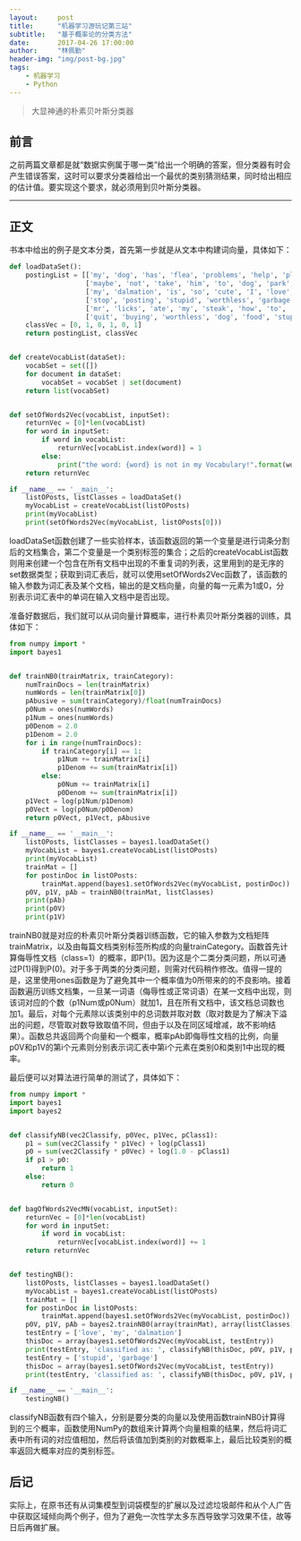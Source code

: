 ```yaml
---
layout:     post
title:      "机器学习游玩记第三站"
subtitle:   "基于概率论的分类方法"
date:       2017-04-26 17:00:00
author:     "林佩勤"
header-img: "img/post-bg.jpg"
tags:
    - 机器学习
    - Python
---
```


> 大显神通的朴素贝叶斯分类器


## 前言

之前两篇文章都是就“数据实例属于哪一类”给出一个明确的答案，但分类器有时会产生错误答案，这时可以要求分类器给出一个最优的类别猜测结果，同时给出相应的估计值。要实现这个要求，就必须用到贝叶斯分类器。

---

## 正文

书本中给出的例子是文本分类，首先第一步就是从文本中构建词向量，具体如下：

```python
def loadDataSet():
    postingList = [['my', 'dog', 'has', 'flea', 'problems', 'help', 'please'],
                   ['maybe', 'not', 'take', 'him', 'to', 'dog', 'park', 'stupid'],
                   ['my', 'dalmation', 'is', 'so', 'cute', 'I', 'love', 'him'],
                   ['stop', 'posting', 'stupid', 'worthless', 'garbage'],
                   ['mr', 'licks', 'ate', 'my', 'steak', 'how', 'to', 'stop', 'him'],
                   ['quit', 'buying', 'worthless', 'dog', 'food', 'stupid']]
    classVec = [0, 1, 0, 1, 0, 1]
    return postingList, classVec


def createVocabList(dataSet):
    vocabSet = set([])
    for document in dataSet:
        vocabSet = vocabSet | set(document)
    return list(vocabSet)


def setOfWords2Vec(vocabList, inputSet):
    returnVec = [0]*len(vocabList)
    for word in inputSet:
        if word in vocabList:
            returnVec[vocabList.index(word)] = 1
        else:
            print("the word: {word} is not in my Vocabulary!".format(word=word))
    return returnVec

if __name__ == '__main__':
    listOPosts, listClasses = loadDataSet()
    myVocabList = createVocabList(listOPosts)
    print(myVocabList)
    print(setOfWords2Vec(myVocabList, listOPosts[0]))
```

loadDataSet函数创建了一些实验样本，该函数返回的第一个变量是进行词条分割后的文档集合，第二个变量是一个类别标签的集合；之后的createVocabList函数则用来创建一个包含在所有文档中出现的不重复词的列表，这里用到的是无序的set数据类型；获取到词汇表后，就可以使用setOfWords2Vec函数了，该函数的输入参数为词汇表及某个文档，输出的是文档向量，向量的每一元素为1或0，分别表示词汇表中的单词在输入文档中是否出现。

准备好数据后，我们就可以从词向量计算概率，进行朴素贝叶斯分类器的训练，具体如下：

```python
from numpy import *
import bayes1


def trainNB0(trainMatrix, trainCategory):
    numTrainDocs = len(trainMatrix)
    numWords = len(trainMatrix[0])
    pAbusive = sum(trainCategory)/float(numTrainDocs)
    p0Num = ones(numWords)
    p1Num = ones(numWords)
    p0Denom = 2.0
    p1Denom = 2.0
    for i in range(numTrainDocs):
        if trainCategory[i] == 1:
            p1Num += trainMatrix[i]
            p1Denom += sum(trainMatrix[i])
        else:
            p0Num += trainMatrix[i]
            p0Denom += sum(trainMatrix[i])
    p1Vect = log(p1Num/p1Denom)
    p0Vect = log(p0Num/p0Denom)
    return p0Vect, p1Vect, pAbusive

if __name__ == '__main__':
    listOPosts, listClasses = bayes1.loadDataSet()
    myVocabList = bayes1.createVocabList(listOPosts)
    print(myVocabList)
    trainMat = []
    for postinDoc in listOPosts:
        trainMat.append(bayes1.setOfWords2Vec(myVocabList, postinDoc))
    p0V, p1V, pAb = trainNB0(trainMat, listClasses)
    print(pAb)
    print(p0V)
    print(p1V)
```

trainNB0就是对应的朴素贝叶斯分类器训练函数，它的输入参数为文档矩阵trainMatrix，以及由每篇文档类别标签所构成的向量trainCategory。函数首先计算侮辱性文档（class=1）的概率，即P(1)。因为这是个二类分类问题，所以可通过P(1)得到P(0)。对于多于两类的分类问题，则需对代码稍作修改。值得一提的是，这里使用ones函数是为了避免其中一个概率值为0所带来的的不良影响。接着函数遍历训练文档集，一旦某一词语（侮辱性或正常词语）在某一文档中出现，则该词对应的个数（p1Num或p0Num）就加1，且在所有文档中，该文档总词数也加1。最后，对每个元素除以该类别中的总词数并取对数（取对数是为了解决下溢出的问题，尽管取对数导致取值不同，但由于以及在同区域增减，故不影响结果）。函数总共返回两个向量和一个概率，概率pAb即侮辱性文档的比例，向量p0V和p1V的第i个元素则分别表示词汇表中第i个元素在类别0和类别1中出现的概率。

最后便可以对算法进行简单的测试了，具体如下：

```python
from numpy import *
import bayes1
import bayes2


def classifyNB(vec2Classify, p0Vec, p1Vec, pClass1):
    p1 = sum(vec2Classify * p1Vec) + log(pClass1)
    p0 = sum(vec2Classify * p0Vec) + log(1.0 - pClass1)
    if p1 > p0:
        return 1
    else:
        return 0


def bagOfWords2VecMN(vocabList, inputSet):
    returnVec = [0]*len(vocabList)
    for word in inputSet:
        if word in vocabList:
            returnVec[vocabList.index(word)] += 1
    return returnVec


def testingNB():
    listOPosts, listClasses = bayes1.loadDataSet()
    myVocabList = bayes1.createVocabList(listOPosts)
    trainMat = []
    for postinDoc in listOPosts:
        trainMat.append(bayes1.setOfWords2Vec(myVocabList, postinDoc))
    p0V, p1V, pAb = bayes2.trainNB0(array(trainMat), array(listClasses))
    testEntry = ['love', 'my', 'dalmation']
    thisDoc = array(bayes1.setOfWords2Vec(myVocabList, testEntry))
    print(testEntry, 'classified as: ', classifyNB(thisDoc, p0V, p1V, pAb))
    testEntry = ['stupid', 'garbage']
    thisDoc = array(bayes1.setOfWords2Vec(myVocabList, testEntry))
    print(testEntry, 'classified as: ', classifyNB(thisDoc, p0V, p1V, pAb))

if __name__ == '__main__':
    testingNB()
```

classifyNB函数有四个输入，分别是要分类的向量以及使用函数trainNB0计算得到的三个概率，函数使用NumPy的数组来计算两个向量相乘的结果，然后将词汇表中所有词的对应值相加，然后将该值加到类别的对数概率上，最后比较类别的概率返回大概率对应的类别标签。

## 后记

实际上，在原书还有从词集模型到词袋模型的扩展以及过滤垃圾邮件和从个人广告中获取区域倾向两个例子，但为了避免一次性学太多东西导致学习效果不佳，故等日后再做扩展。
